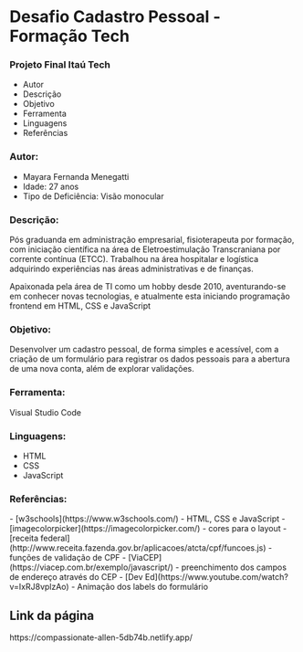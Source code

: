 # Desafio Cadastro Pessoal - Formação Tech

<h3>Projeto Final Itaú Tech</h3>

 - Autor  
 - Descrição  
 - Objetivo  
 - Ferramenta 
 - Linguagens 
 - Referências

<h3>Autor:</h3>
 
- Mayara Fernanda Menegatti
- Idade: 27 anos
- Tipo de Deficiência: Visão monocular

<h3>Descrição:</h3>
 
Pós graduanda em administração empresarial, fisioterapeuta por formação, com iniciação científica na área de Eletroestimulação Transcraniana por corrente contínua (ETCC).
Trabalhou na área hospitalar e logística adquirindo experiências nas áreas administrativas e de finanças. 

Apaixonada pela área de TI como um hobby desde 2010, aventurando-se em conhecer novas tecnologias, e atualmente esta iniciando programação frontend em HTML, CSS e JavaScript

<h3>Objetivo:</h3>

Desenvolver um cadastro pessoal, de forma simples e acessível, com a criação de um formulário para registrar os dados pessoais para a abertura de uma nova conta, além de explorar validações.

<h3>Ferramenta:</h3>

Visual Studio Code

<h3>Linguagens:</h3>

 - HTML 
 - CSS 
 - JavaScript
 
<h3>Referências:</h3>
 - [w3schools](https://www.w3schools.com/) -  HTML, CSS e JavaScript
 - [imagecolorpicker](https://imagecolorpicker.com/) - cores para o layout 
 - [receita federal](http://www.receita.fazenda.gov.br/aplicacoes/atcta/cpf/funcoes.js) - funções de validação de CPF 
 - [ViaCEP](https://viacep.com.br/exemplo/javascript/) - preenchimento dos campos de endereço através do CEP
 - [Dev Ed](https://www.youtube.com/watch?v=IxRJ8vplzAo) - Animação dos labels do formulário
 
<h2>Link da página</h2>
https://compassionate-allen-5db74b.netlify.app/
